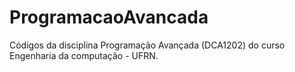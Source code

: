 # ProgramacaoAvancada
Códigos da disciplina Programação Avançada (DCA1202)  do curso Engenharia da computação - UFRN.
